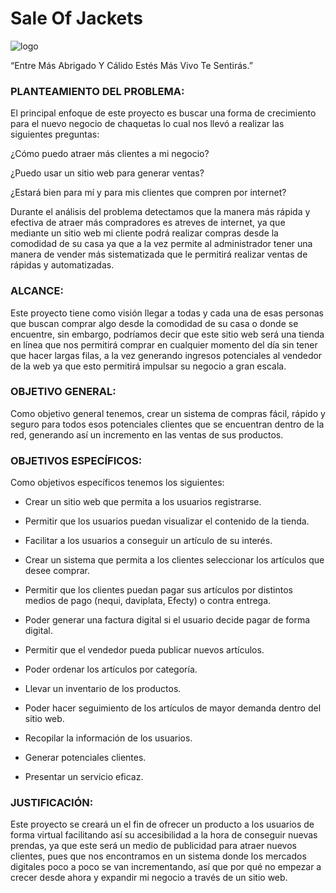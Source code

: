 # Sale Of Jackets

![logo](https://github.com/sale-of-Jackets/Sale-Of-Jackets/blob/main/Logo/Logo.png)

“Entre Más Abrigado Y Cálido Estés Más Vivo Te Sentirás.”







### PLANTEAMIENTO DEL PROBLEMA:

El principal enfoque de este proyecto es buscar una forma de crecimiento para el nuevo negocio de chaquetas lo cual nos llevó a realizar las siguientes preguntas:


¿Cómo puedo atraer más clientes a mi negocio?

¿Puedo usar un sitio web para generar ventas?

¿Estará bien para mí y para mis clientes que compren por internet? 


Durante el análisis del problema detectamos que la manera más rápida y efectiva de atraer más compradores es atreves de internet, ya que mediante un sitio web mi cliente podrá realizar compras desde la comodidad de su casa ya que a la vez permite al administrador tener una manera de vender más sistematizada que le permitirá realizar ventas de rápidas y automatizadas.


### ALCANCE:
Este proyecto tiene como visión llegar a todas y cada una de esas personas que buscan comprar algo desde la comodidad de su casa o donde se encuentre, sin embargo, podríamos decir que este sitio web será una tienda en línea que nos permitirá comprar en cualquier momento del día sin tener que hacer largas filas, a la vez generando ingresos potenciales al vendedor de la web ya que esto permitirá impulsar su negocio a gran escala.

### OBJETIVO GENERAL:
Como objetivo general tenemos, crear un sistema de compras fácil, rápido y seguro para todos esos potenciales clientes que se encuentran dentro de la red, generando así un incremento en las ventas de sus productos.



### OBJETIVOS ESPECÍFICOS:
Como objetivos específicos tenemos los siguientes:

- Crear un sitio web que permita a los usuarios registrarse.

+ Permitir que los usuarios puedan visualizar el contenido de la tienda.

* Facilitar a los usuarios a conseguir un artículo de su interés.

+ Crear un sistema que permita a los clientes seleccionar los artículos que desee comprar.

+ Permitir que los clientes puedan pagar sus artículos por distintos medios de pago (nequi, daviplata, Efecty) o contra entrega.


+ Poder generar una factura digital si el usuario decide pagar de forma digital.
+ Permitir que el vendedor pueda publicar nuevos artículos.
+ Poder ordenar los artículos por categoría.
+ Llevar un inventario de los productos.
+ Poder hacer seguimiento de los artículos de mayor demanda dentro del sitio web.
+ Recopilar la información de los usuarios.
+ Generar potenciales clientes.
+ Presentar un servicio eficaz. 

### JUSTIFICACIÓN:
Este proyecto se creará un el fin de ofrecer un producto a los usuarios de forma virtual facilitando así su accesibilidad a la hora de conseguir nuevas prendas, ya que este será un medio de publicidad para atraer nuevos clientes, pues que nos encontramos en un sistema donde los mercados digitales poco a poco se van incrementando, así que por qué no empezar a crecer desde ahora y expandir mi negocio a través de un sitio web.
